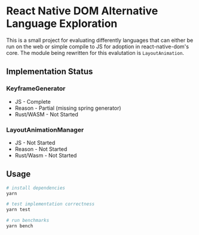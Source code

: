 # React Native DOM Alternative Language Exploration

This is a small project for evaluating differently languages that can either be run on the web or simple compile to JS for adoption in react-native-dom's core. The module being rewritten for this evalutation is `LayoutAnimation`.

## Implementation Status

### KeyframeGenerator

- JS - Complete
- Reason - Partial (missing spring generator)
- Rust/WASM - Not Started

### LayoutAnimationManager

- JS - Not Started
- Reason - Not Started
- Rust/Wasm - Not Started

## Usage

```sh
# install dependencies
yarn

# test implementation correctness
yarn test

# run benchmarks
yarn bench
```
